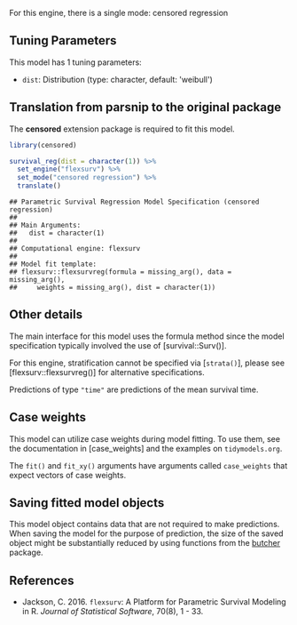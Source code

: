 


For this engine, there is a single mode: censored regression

## Tuning Parameters



This model has 1 tuning parameters:

- `dist`: Distribution (type: character, default: 'weibull')

## Translation from parsnip to the original package

The **censored** extension package is required to fit this model.


``` r
library(censored)

survival_reg(dist = character(1)) %>% 
  set_engine("flexsurv") %>% 
  set_mode("censored regression") %>% 
  translate()
```

```
## Parametric Survival Regression Model Specification (censored regression)
## 
## Main Arguments:
##   dist = character(1)
## 
## Computational engine: flexsurv 
## 
## Model fit template:
## flexsurv::flexsurvreg(formula = missing_arg(), data = missing_arg(), 
##     weights = missing_arg(), dist = character(1))
```

## Other details

The main interface for this model uses the formula method since the model specification typically involved the use of [survival::Surv()]. 

For this engine, stratification cannot be specified via [`strata()`], please see [flexsurv::flexsurvreg()] for alternative specifications.



Predictions of type `"time"` are predictions of the mean survival time.

## Case weights


This model can utilize case weights during model fitting. To use them, see the documentation in [case_weights] and the examples on `tidymodels.org`. 

The `fit()` and `fit_xy()` arguments have arguments called `case_weights` that expect vectors of case weights. 

## Saving fitted model objects


This model object contains data that are not required to make predictions. When saving the model for the purpose of prediction, the size of the saved object might be substantially reduced by using functions from the [butcher](https://butcher.tidymodels.org) package.


## References

- Jackson, C. 2016. `flexsurv`: A Platform for Parametric Survival  Modeling in R. _Journal of Statistical Software_, 70(8), 1 - 33.
